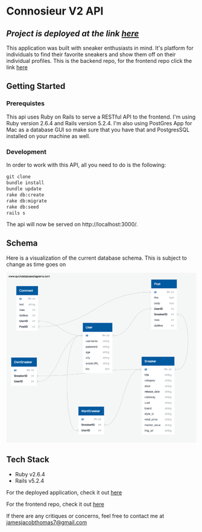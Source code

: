 
# Connosieur V2 API

## *Project is deployed at the link [here](https://connosieurfrontend.herokuapp.com/)*

This application was built with sneaker enthusiasts in mind. It's platform for individuals to find their favorite sneakers and show them off on their individual profiles. This is the backend repo, for the frontend repo click the link [here](https://github.com/jtx007/Connosieur)

## Getting Started

### Prerequistes

This api uses Ruby on Rails to serve a RESTful API to the frontend. I'm using Ruby version 2.6.4 and Rails version 5.2.4. I'm also using PostGres App for Mac as a database GUI so make sure that you have that and PostgresSQL installed on your machine as well.

### Development

In order to work with this API, all you need to do is the following:

```
git clone
bundle install 
bundle update
rake db:create
rake db:migrate
rake db:seed
rails s
```

The api will now be served on http://localhost:3000/. 

## Schema

Here is a visualization of the current database schema. This is subject to change as time goes on

![Database Schema](/app/assets/ConnosieurDB.png)

## Tech Stack
- Ruby v2.6.4
- Rails v5.2.4

For the deployed application, check it out [here](https://connosieurfrontend.herokuapp.com/)

For the frontend repo, check it out [here](https://github.com/jtx007/Connosieur)

If there are any critiques or concerns, feel free to contact me at jamesjacobthomas7@gmail.com

